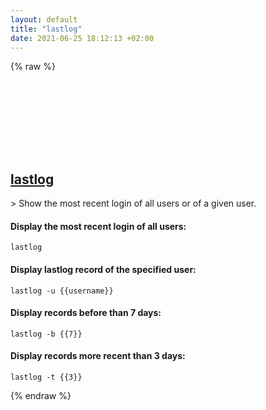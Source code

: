 ```yaml
---
layout: default
title: "lastlog"
date: 2021-06-25 18:12:13 +02:00
---
```

{% raw %}
<h2 id="lastlog">
  <a href="/en/linux/lastlog.html">lastlog</a> <a href="#lastlog"><svg class="icon">
    <use href="/assets/images/unicode_sprite.svg#link" />
  </svg></a>
</h2>
> Show the most recent login of all users or of a given user.

#### Display the most recent login of all users:
```shell
lastlog
```
#### Display lastlog record of the specified user:
```shell
lastlog -u {{username}}
```
#### Display records before than 7 days:
```shell
lastlog -b {{7}}
```
#### Display records more recent than 3 days:
```shell
lastlog -t {{3}}
```
{% endraw %}